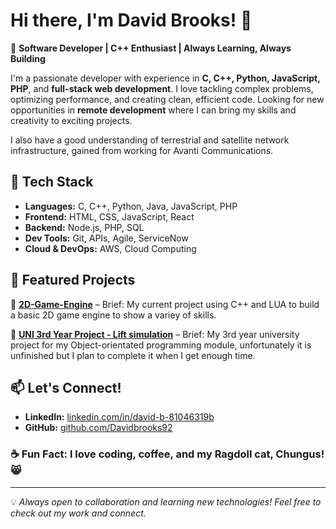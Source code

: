 # Hi there, I'm David Brooks! 👋

🚀 **Software Developer | C++ Enthusiast | Always Learning, Always Building**

I'm a passionate developer with experience in **C, C++, Python, JavaScript, PHP**, and **full-stack web development**. I love tackling complex problems, optimizing performance, and creating clean, efficient code. Looking for new opportunities in **remote development** where I can bring my skills and creativity to exciting projects.

I also have a good understanding of terrestrial and satellite network infrastructure, gained from working for Avanti Communications.

## 🔧 Tech Stack

- **Languages:** C, C++, Python, Java, JavaScript, PHP
- **Frontend:** HTML, CSS, JavaScript, React
- **Backend:** Node.js, PHP, SQL
- **Dev Tools:** Git, APIs, Agile, ServiceNow
- **Cloud & DevOps:** AWS, Cloud Computing

## 📌 Featured Projects

🔹 **[2D-Game-Engine](https://github.com/Davidbrooks92/2D-Game-Engine)** – Brief: My current project using C++ and LUA to build a basic 2D game engine to show a variey of skills. 

🔹 **[UNI 3rd Year Project - Lift simulation](https://github.com/Davidbrooks92/Lift_Simulation)** – Brief: My 3rd year university project for my Object-orientated programming module, unfortunately it is unfinished but I plan to complete it when I get enough time.

## 📫 Let's Connect!

- **LinkedIn:** [linkedin.com/in/david-b-81046319b](https://www.linkedin.com/in/david-b-81046319b)
- **GitHub:** [github.com/Davidbrooks92](https://github.com/Davidbrooks92)

### ☕ Fun Fact: I love coding, coffee, and my Ragdoll cat, Chungus! 😸

---

💡 _Always open to collaboration and learning new technologies! Feel free to check out my work and connect._
